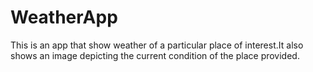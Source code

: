 # WeatherApp
This is an app that show weather of a particular place of interest.It also shows an image depicting the current condition of the place provided.
